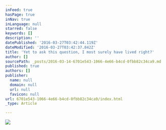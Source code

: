 ```yaml
---
inFeed: true
hasPage: true
inNav: true
inLanguage: null
starred: false
keywords: []
description: ''
datePublished: '2016-03-27T03:42:44.119Z'
dateModified: '2016-03-27T03:42:37.842Z'
title: 'Yet to ask this question, I most surely have lived right?'
author: []
sourcePath: _posts/2016-03-14-6701e543-1066-4e66-b4cd-0fbb82c34ca9.md
published: true
authors: []
publisher:
  name: null
  domain: null
  url: null
  favicon: null
url: 6701e543-1066-4e66-b4cd-0fbb82c34ca9/index.html
_type: Article

---
```

![](https://the-grid-user-content.s3-us-west-2.amazonaws.com/035205f1-68f1-4dd1-b3ff-7233a95efb1a.png)